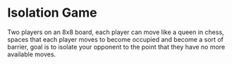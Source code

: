 # Isolation Game

Two players on an 8x8 board, each player can move like a queen in chess, spaces that each player moves to become occupied and become a sort of barrier, goal is to isolate your opponent to the point that they have no more available moves.
